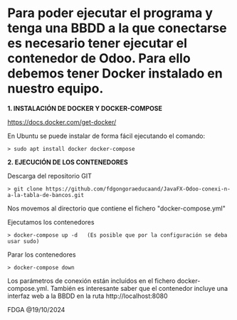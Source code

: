 # Para poder ejecutar el programa y tenga una BBDD a la que conectarse es necesario tener ejecutar el contenedor de Odoo. Para ello debemos tener Docker instalado en nuestro equipo.


**1. INSTALACIÓN DE DOCKER Y DOCKER-COMPOSE**

https://docs.docker.com/get-docker/

En Ubuntu se puede instalar de forma fácil ejecutando el comando:

    > sudo apt install docker docker-compose


**2. EJECUCIÓN DE LOS CONTENEDORES**

Descarga del repositorio GIT

    > git clone https://github.com/fdgongoraeducaand/JavaFX-Odoo-conexi-n-a-la-tabla-de-bancos.git

Nos movemos al directorio que contiene el fichero "docker-compose.yml"

Ejecutamos los contenedores

    > docker-compose up -d   (Es posible que por la configuración se deba usar sudo)

Parar los contenedores 

    > docker-compose down
    
Los parámetros de conexión están incluídos en el fichero docker-compose.yml. También es interesante saber que el contenedor incluye una interfaz web a la BBDD en la ruta http://localhost:8080

FDGA @19/10/2024
